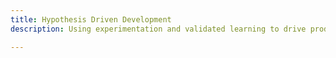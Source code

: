 ```yaml
---
title: Hypothesis Driven Development
description: Using experimentation and validated learning to drive product decisions.

---
```


